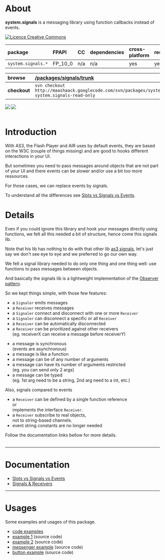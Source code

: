 # About #

**system.signals** is a messaging library using function callbacks instead of events.

<a href='http://creativecommons.org/licenses/by-sa/3.0/'><img src='http://i.creativecommons.org/l/by-sa/2.0/uk/88x31.png' alt='Licence Creative Commons' /></a>



| **package** | **FPAPI** | **CC** | **dependencies** | **cross-platform** | **redtamarin** |
|:------------|:----------|:-------|:-----------------|:-------------------|:---------------|
| `system.signals.*` | FP\_10\_0 | n/a    | n/a              | yes                | yes            |

| **browse** | [/packages/signals/trunk](http://code.google.com/p/maashaack/source/browse/#svn%2Fpackages%2Fsystem_signals%2Ftrunk) |
|:-----------|:---------------------------------------------------------------------------------------------------------------------|
| **checkout** | `svn checkout http://maashaack.googlecode.com/svn/packages/system_signals/trunk system.signals-read-only`            |

<a href='http://maashaack.googlecode.com/svn/libs/trunk/swc/packages/system.signals.swc'><img src='http://maashaack.googlecode.com/svn/gfx/swc.png' align='left' /></a>
<a href='http://maashaack.googlecode.com/svn/libs/trunk/abc/packages/system.signals.abc'><img src='http://maashaack.googlecode.com/svn/gfx/abc.png' align='left' /></a>

<br />
<br />

# Introduction #

With AS3, the Flash Player and AIR uses by default events,
they are based on the W3C (couple of things missing) and are good
to hooks different interactions in your UI.

But sometimes you need to pass messages around objects
that are not part of your UI and there events can be slower
and/or use a bit too more ressources.

For those cases, we can replace events by signals.

To understand all the differences see [Slots vs Signals vs Events](SlotsVsSignalsVsEvents.md).

# Details #

Even if you could ignore this library and hook your messages directly using functions,
we felt all this needed a bit of structure, hence come this signals lib.

Note that his lib has nothing to do with that other lib [as3 signals](https://github.com/robertpenner/as3-signals/),
let's just say we don't see eye to eye and we preferred to go our own way.

We felt a signal library needed to do only one thing and one thing well: use functions to pass messages between objects.

And basically the signals lib is a lightweight implementation of the [Observer pattern](http://en.wikipedia.org/wiki/Observer_pattern).

So we kept things simple, with those few features:
  * a `Signaler` emits messages
  * a `Receiver` receives messages
  * a `Signaler` connect and disconnect with one or more `Receiver`
  * a `Signaler` can disconnect a specific or all `Receiver`
  * a `Receiver` can be automatically disconnected
  * a `Receiver` can be prioritized against other receivers<br>(eg. receiverX can receive a message before receiverY)<br>
<ul><li>a message is synchronous<br>(events are asynchronous)<br>
</li><li>a message is like a function<br>
</li><li>a message can be of any number of arguments<br>
</li><li>a message can have its number of arguments restricted<br>(eg. you can send only 2 args)<br>
</li><li>a message can be typed<br>(eg. 1st arg need to be a string, 2nd arg need to a int, etc.)</li></ul>

Also, signals compared to events<br>
<ul><li>a <code>Receiver</code> can be defined by a single function reference<br>or<br>implements the interface <code>Receiver</code>.<br>
</li><li>a <code>Receiver</code> subscribe to real objects,<br>not to string-based channels.<br>
</li><li>event string constants are no longer needed</li></ul>

Follow the documentation links bellow for more details.<br>
<br>
<hr />
<h1>Documentation</h1>

<ul><li><a href='SlotsVsSignalsVsEvents.md'>Slots vs Signals vs Events</a>
</li><li><a href='SignalersAndReceivers.md'>Signals &amp; Receivers</a></li></ul>

<hr />

<h1>Usages</h1>

Some examples and usages of this package.<br>
<ul><li><a href='http://code.google.com/p/maashaack/source/browse/#svn%2Fpackages%2Fsystem_signals%2Ftrunk%2Fexamples'>code examples</a>
</li><li><a href='http://maashaack.googlecode.com/svn/packages/system_signals/trunk/examples/system/signals/examples/Signal01Example.as'>example 1</a> (source code)<br>
</li><li><a href='http://maashaack.googlecode.com/svn/packages/system_signals/trunk/examples/system/signals/examples/Signal02Example.as'>example 2</a> (source code)<br>
</li><li><a href='http://maashaack.googlecode.com/svn/packages/system_signals/trunk/examples/system/signals/examples/MessengerExample.as'>messenger example</a> (source code)<br>
</li><li><a href='http://maashaack.googlecode.com/svn/packages/system_signals/trunk/examples/system/signals/examples/SignalButtonExample.as'>button example</a> (source code)